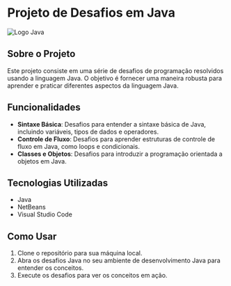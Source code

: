 # Projeto de Desafios em Java

![Logo Java](https://bing.com/th?id=OIP.PPB02Q499YYK-SeXk2iW0wHaEK)

## Sobre o Projeto
Este projeto consiste em uma série de desafios de programação resolvidos usando a linguagem Java. O objetivo é fornecer uma maneira robusta para aprender e praticar diferentes aspectos da linguagem Java.

## Funcionalidades
- **Sintaxe Básica**: Desafios para entender a sintaxe básica de Java, incluindo variáveis, tipos de dados e operadores.
- **Controle de Fluxo**: Desafios para aprender estruturas de controle de fluxo em Java, como loops e condicionais.
- **Classes e Objetos**: Desafios para introduzir a programação orientada a objetos em Java.
  
## Tecnologias Utilizadas
- Java
- NetBeans
- Visual Studio Code

## Como Usar
1. Clone o repositório para sua máquina local.
2. Abra os desafios Java no seu ambiente de desenvolvimento Java para entender os conceitos.
3. Execute os desafios para ver os conceitos em ação.
